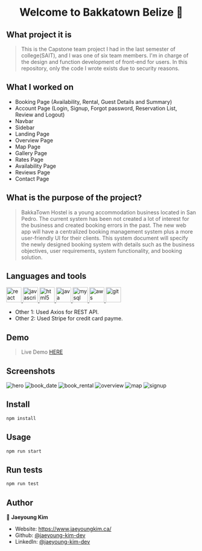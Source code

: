<h1 align="center">Welcome to Bakkatown Belize 👋</h1>

## What project it is

> This is the Capstone team project I had in the last semester of college(SAIT), and I was one of six team members. I'm in charge of the design and function development of front-end for users. In this repository, only the code I wrote exists due to security reasons.

## What I worked on

- Booking Page (Availability, Rental, Guest Details and Summary)
- Account Page (Login, Signup, Forgot password, Reservation List, Review and Logout)
- Navbar
- Sidebar
- Landing Page
- Overview Page
- Map Page
- Gallery Page
- Rates Page
- Availability Page
- Reviews Page
- Contact Page
  <br/>

## What is the purpose of the project?

> BakkaTown Hostel is a young accommodation business located in San Pedro. The current system has been not created a lot of interest for the business and created booking errors in the past. The new web app will have a centralized booking management system plus a more user-friendly UI for their clients. This system document will specify the newly designed booking system with details such as the business objectives, user requirements, system functionality, and booking solution.

## Languages and tools

<p align="left"> 
  <a href="https://reactjs.org/" target="_blank"> <img src="https://raw.githubusercontent.com/devicons/devicon/master/icons/react/react-original-wordmark.svg" alt="react" width="40" height="40"/> </a>
  <a href="https://developer.mozilla.org/en-US/docs/Web/JavaScript" target="_blank"> <img src="https://raw.githubusercontent.com/devicons/devicon/master/icons/javascript/javascript-original.svg" alt="javascript" width="40" height="40"/> </a>
  <a href="https://www.w3.org/html/" target="_blank"> <img src="https://raw.githubusercontent.com/devicons/devicon/master/icons/html5/html5-original-wordmark.svg" alt="html5" width="40" height="40"/> </a>
  <a href="https://www.java.com" target="_blank"> <img src="https://raw.githubusercontent.com/devicons/devicon/master/icons/java/java-original.svg" alt="java" width="40" height="40"/> </a>
  <a href="https://www.mysql.com/" target="_blank"> <img src="https://raw.githubusercontent.com/devicons/devicon/master/icons/mysql/mysql-original-wordmark.svg" alt="mysql" width="40" height="40"/> </a>
  <a href="https://aws.amazon.com" target="_blank"> <img src="https://raw.githubusercontent.com/devicons/devicon/master/icons/amazonwebservices/amazonwebservices-original-wordmark.svg" alt="aws" width="40" height="40"/> </a>
  <a href="https://git-scm.com/" target="_blank"> <img src="https://www.vectorlogo.zone/logos/git-scm/git-scm-icon.svg" alt="git" width="40" height="40"/> </a>
</p>

- Other 1: Used Axios for REST API.
- Other 2: Used Stripe for credit card payme.

## Demo

> Live Demo <a href="http://ec2-18-223-124-121.us-east-2.compute.amazonaws.com:8080/#/" target="_blank"> HERE </a>

## Screenshots

![hero](https://github.com/Jaeyoung-Kim-Dev/bakkatown/blob/master/screenshots/1_hero.jpeg?raw=true)
![book_date](https://github.com/Jaeyoung-Kim-Dev/bakkatown/blob/master/screenshots/2_book_date.jpg?raw=true)
![book_rental](https://github.com/Jaeyoung-Kim-Dev/bakkatown/blob/master/screenshots/3_book_rental.jpeg?raw=true)
![overview](https://github.com/Jaeyoung-Kim-Dev/bakkatown/blob/master/screenshots/4_overview.jpeg?raw=true)
![map](https://github.com/Jaeyoung-Kim-Dev/bakkatown/blob/master/screenshots/5_map.jpeg?raw=true)
![signup](https://github.com/Jaeyoung-Kim-Dev/bakkatown/blob/master/screenshots/6_signup.jpeg?raw=true)

## Install

```sh
npm install
```

## Usage

```sh
npm run start
```

## Run tests

```sh
npm run test
```

## Author

👤 **Jaeyoung Kim**

- Website: https://www.jaeyoungkim.ca/
- Github: [@jaeyoung-kim-dev](https://github.com/jaeyoung-kim-dev)
- LinkedIn: [@jaeyoung-kim-dev](https://linkedin.com/in/https://www.linkedin.com/in/jaeyoung-kim-dev/)
